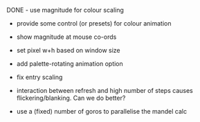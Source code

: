 DONE - use magnitude for colour scaling

- provide some control (or presets) for colour animation

- show magnitude at mouse co-ords

- set pixel w+h based on window size

- add palette-rotating animation option

- fix entry scaling

- interaction between refresh and high number of steps causes
  flickering/blanking. Can we do better?

- use a (fixed) number of goros to parallelise the mandel calc
